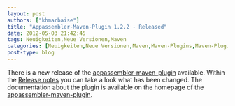 ```yaml
---
layout: post
authors: ["khmarbaise"]
title: "Appassembler-Maven-Plugin 1.2.2 - Released"
date: 2012-05-03 21:42:45
tags: Neuigkeiten,Neue Versionen,Maven
categories: [Neuigkeiten,Neue Versionen,Maven,Maven-Plugins,Maven-Plugin-Releases]
post-type: blog
---
```

There is a new release of the [appassembler-maven-plugin](http://maven.40175.n5.nabble.com/ANN-Appassembler-Maven-Plugin-1-2-2-Released-td5684091.html) available. 
Within the [Release notes](https://jira.codehaus.org/secure/ReleaseNote.jspa?projectId=11780&version=18395) you can take a look what has been changed. 
The documentation about the plugin is available on the homepage of the [appassembler-maven-plugin](http://mojo.codehaus.org/appassembler/appassembler-maven-plugin/).
